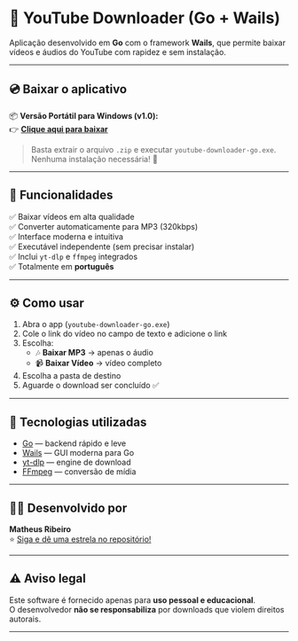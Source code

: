 # 🎵 YouTube Downloader (Go + Wails)

Aplicação desenvolvido em **Go** com o framework **Wails**, que permite baixar vídeos e áudios do YouTube com rapidez e sem instalação.

---

## 💿 Baixar o aplicativo

📦 **Versão Portátil para Windows (v1.0):**  
👉 [**Clique aqui para baixar**](https://github.com/Matheusr77/YouTube-Download-GO/releases/download/v1.0.0/YouTube.Downloader.zip)


> Basta extrair o arquivo `.zip` e executar `youtube-downloader-go.exe`.  
> Nenhuma instalação necessária! 🚀

---

## 🧰 Funcionalidades

✅ Baixar vídeos em alta qualidade  
✅ Converter automaticamente para MP3 (320kbps)  
✅ Interface moderna e intuitiva  
✅ Executável independente (sem precisar instalar)  
✅ Inclui `yt-dlp` e `ffmpeg` integrados  
✅ Totalmente em **português**

---

## ⚙️ Como usar

1. Abra o app (`youtube-downloader-go.exe`)
2. Cole o link do vídeo no campo de texto e adicione o link
3. Escolha:
   - 🎶 **Baixar MP3** → apenas o áudio  
   - 📹 **Baixar Vídeo** → vídeo completo
4. Escolha a pasta de destino  
5. Aguarde o download ser concluído ✅

---

## 🧱 Tecnologias utilizadas

- [Go](https://go.dev/) — backend rápido e leve  
- [Wails](https://wails.io/) — GUI moderna para Go  
- [yt-dlp](https://github.com/yt-dlp/yt-dlp) — engine de download  
- [FFmpeg](https://ffmpeg.org/) — conversão de mídia  

---

## 👨‍💻 Desenvolvido por

**Matheus Ribeiro**  
⭐ [Siga e dê uma estrela no repositório!](https://github.com/Matheusr77/youtube-downloader-go)

---

## ⚠️ Aviso legal

Este software é fornecido apenas para **uso pessoal e educacional**.  
O desenvolvedor **não se responsabiliza** por downloads que violem direitos autorais.

---


